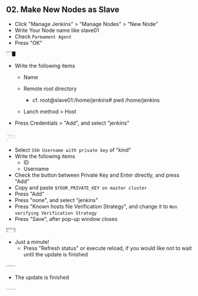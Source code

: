## 02. Make New Nodes as Slave

- Click "Manage Jenkins" > "Manage Nodes" > "New Node"
- Write Your Node name like slave01
- Check `Parmament Agent`
- Press "OK"

<img src="/docs/02_makeNodes/img/setNewNode1.png" alt="Select installation plan" style="max-width:5%;">

- Write the following items
  - Name
  - Remote root directory
    - cf. root@slave01:/home/jenkins# pwd
          /home/jenkins

  - Lanch method > Host

- Press Credentials > "Add", and select "jenkins"

<img src="/docs/02_makeNodes/img/setNewNode2.png" alt="Select installation plan" style="max-width:5%;"> 

- Select `SSH Username with private key` of "kind"
- Write the following items
  - ID
  - Username
- Check the button between Private Key and Enter directly, and press "Add"
- Copy and paste `$YOUR_PRIVATE_KEY on master cluster`
- Press "Add"
- Press "none", and select "jenkins"
- Press "Known hosts file Verification Strategy", and change it to `Non verifying Verification Strategy`
- Press "Save", after pop-up window closes

<img src="/docs/02_makeNodes/img/setNewNode3.png" alt="Select installation plan" style="max-width:5%;">

- Just a minute!
  - Press "Refresh status" or execute reload, if you would like not to wait until the update is finished 

<img src="/docs/02_makeNodes/img/notUpdated.png" alt="Select installation plan" style="max-width:5%;">

- The update is finished

<img src="/docs/02_makeNodes/img/updated.png" alt="Select installation plan" style="max-width:5%;">